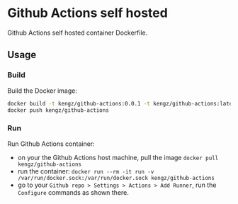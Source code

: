 # Github Actions self hosted

Github Actions self hosted container Dockerfile.

## Usage

### Build
Build the Docker image:

```bash
docker build -t kengz/github-actions:0.0.1 -t kengz/github-actions:latest .
docker push kengz/github-actions
```

### Run

Run Github Actions container:

- on your the Github Actions host machine, pull the image `docker pull kengz/github-actions`
- run the container: `docker run --rm -it run -v /var/run/docker.sock:/var/run/docker.sock kengz/github-actions`
- go to your `Github repo > Settings > Actions > Add Runner`, run the `Configure` commands as shown there.
